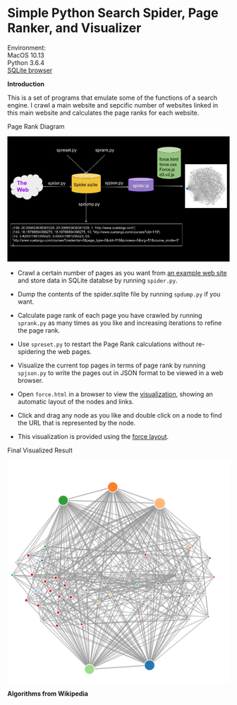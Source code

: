 # Simple Python Search Spider, Page Ranker, and Visualizer
Environment:  
MacOS 10.13    
Python 3.6.4   
[SQLite browser](http://sqlitebrowser.org/)

**Introduction**

This is a set of programs that emulate some of the functions of a search engine. I crawl a main website and sepcific number of websites linked in this main website and calculates the page ranks for each website.

Page Rank Diagram

![Page Rank Diagram](https://github.com/Merry-Yundi/PageRank/blob/master/Pagerank.jpg 'Page Rank Diagram')



+ Crawl a certain number of pages as you want from [an example web site](http://www.xuetangx.com/) and store data in SQLite databse by running `spider.py`.  

+ Dump the contents of the spider.sqlite file by running `spdump.py` if you want.   

+ Calculate page rank of each page you have crawled by running `sprank.py` as many times as you like and increasing iterations to refine the page rank.  

+ Use `spreset.py` to restart the Page Rank calculations without re-spidering the web pages. 

+ Visualize the current top pages in terms of page rank by running `spjson.py` to write the pages out in JSON format to be viewed in a web browser.  

+ Open `force.html` in a browser to view the [visualization](http://marui.space/e63q), showing an automatic layout of the nodes and links. 

+ Click and drag any node as you like and double click on a node to find the URL that is represented by the node.  

+ This visualization is provided using the [force layout](http://mbostock.github.com/d3/). 

Final Visualized Result

![Visualization](https://github.com/Merry-Yundi/PageRank/blob/master/PageRank_Visualization.png 'visualization')

**Algorithms from Wikipedia**



